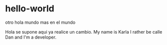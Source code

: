 # hello-world
otro hola mundo mas en el mundo

Hola se supone aqui ya realice un cambio.
My name is Karla I rather be calle Dan and I'm a developer.
